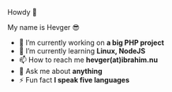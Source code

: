 Howdy 👋

My name is Hevger 😎
- 🔭 I’m currently working on <b>a big PHP project</b>
- 🌱 I’m currently learning <b>Linux, NodeJS</b>
- 📫 How to reach me <b>hevger(at)ibrahim.nu</b>
- 💬 Ask me about <b>anything</b>
- ⚡ Fun fact <b>I speak five languages</b>

